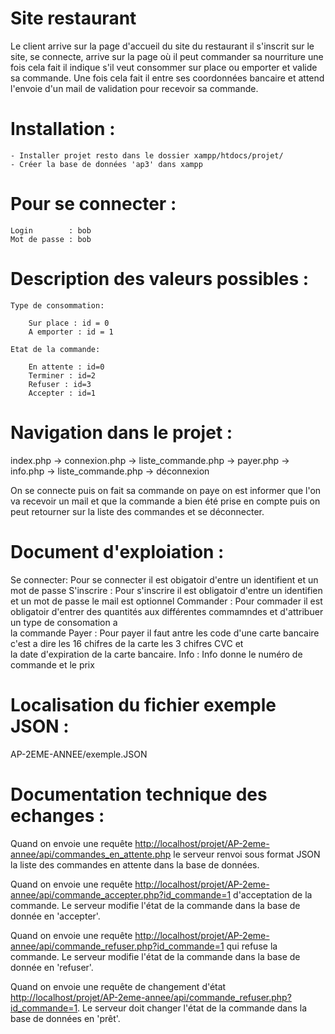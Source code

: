 # Site restaurant 


Le client arrive sur la page d'accueil du site du restaurant il s'inscrit sur le site, se connecte, arrive sur la page où il peut commander sa nourriture une fois cela fait il indique s'il veut consommer sur place ou emporter et valide sa commande. Une fois cela fait il entre ses coordonnées bancaire et attend l'envoie d'un mail de validation pour recevoir sa commande.

# Installation :

    - Installer projet resto dans le dossier xampp/htdocs/projet/
    - Créer la base de données 'ap3' dans xampp


# Pour se connecter :

    Login        : bob
    Mot de passe : bob

# Description des valeurs possibles :

    Type de consommation:

        Sur place : id = 0
        A emporter : id = 1

    Etat de la commande:

        En attente : id=0
        Terminer : id=2
        Refuser : id=3
        Accepter : id=1

# Navigation dans le projet :

index.php -> connexion.php -> liste_commande.php -> payer.php -> info.php -> liste_commande.php -> déconnexion

On se connecte puis on fait sa commande on paye on est informer que l'on va recevoir un mail et que la commande a bien été prise en compte 
puis on peut retourner sur la liste des commandes et se déconnecter.

# Document d'exploiation :

Se connecter: Pour se connecter il est obigatoir d'entre un identifient et un mot de passe 
S'inscrire  : Pour s'inscrire il est obligatoir d'entre un identifien et un mot de passe le mail est optionnel
Commander   : Pour commader il est obligatoir d'entrer des quantités aux différentes commamndes et d'attribuer un type de consomation a         
              la commande
Payer       : Pour payer il faut antre les code d'une carte bancaire c'est a dire les 16 chifres de la carte  les 3 chifres CVC et             
              la date d'expiration de la carte bancaire.
Info        : Info donne le numéro de commande et le prix

# Localisation du fichier exemple JSON :

AP-2EME-ANNEE/exemple.JSON

# Documentation technique des echanges :

Quand on envoie une requête <http://localhost/projet/AP-2eme-annee/api/commandes_en_attente.php> le serveur renvoi sous format JSON la liste des commandes en attente dans la base de données.

Quand on envoie une requête <http://localhost/projet/AP-2eme-annee/api/commande_accepter.php?id_commande=1> d'acceptation de la commande. Le serveur modifie l'état de la commande dans la base de donnée en 'accepter'.

Quand on envoie une requête <http://localhost/projet/AP-2eme-annee/api/commande_refuser.php?id_commande=1> qui refuse la commande. Le serveur modifie l'état de la commande dans la base de donnée en 'refuser'.


Quand on envoie une requête de changement d'état <http://localhost/projet/AP-2eme-annee/api/commande_refuser.php?id_commande=1>. Le serveur doit changer l'état de la commande dans la base de données en 'prêt'.